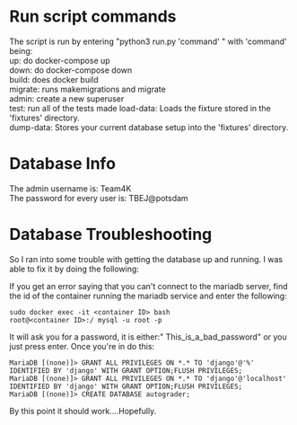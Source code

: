 # Run script commands
The script is run by entering "python3 run.py 'command' " with 'command' being:  
up: do docker-compose up  
down: do docker-compose down  
build: does docker build  
migrate: runs makemigrations and migrate  
admin: create a new superuser  
test: run all of the tests made
load-data: Loads the fixture stored in the 'fixtures' directory.  
dump-data: Stores your current database setup into the 'fixtures' directory.  

# Database Info
The admin username is: Team4K  
The password for every user is: TBEJ@potsdam

# Database Troubleshooting
So I ran into some trouble with getting the database up and running. I was able to fix it by doing the following:

If you get an error saying that you can't connect to the mariadb server, find the id of the container running
the mariadb service and enter the following:

````
sudo docker exec -it <container ID> bash
root@<container ID>:/ mysql -u root -p
````

It will ask you for a password, it is either:" This_is_a_bad_password" or you just press enter. Once you're in
do this:

````  
MariaDB [(none)]> GRANT ALL PRIVILEGES ON *.* TO 'django'@'%' IDENTIFIED BY 'django' WITH GRANT OPTION;FLUSH PRIVILEGES;
MariaDB [(none)]> GRANT ALL PRIVILEGES ON *.* TO 'django'@'localhost' IDENTIFIED BY 'django' WITH GRANT OPTION;FLUSH PRIVILEGES;
MariaDB [(none)]> CREATE DATABASE autograder;
````

By this point it should work....Hopefully.

